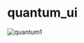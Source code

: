 # quantum_ui

![quantum1](https://user-images.githubusercontent.com/99982112/227706437-98a06fb7-f327-4bcd-a585-6794cc829b68.gif)
